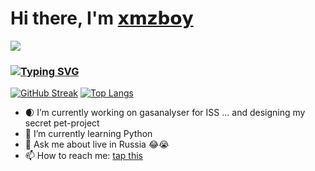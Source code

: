 # Hi there, I'm [𝘅𝗺𝘇𝗯𝗼𝘆](https://vk.com/id76852272)
![](https://github.com/blackcater/blackcater/raw/main/images/banner.gif) 
### [![Typing SVG](https://readme-typing-svg.herokuapp.com?color=%2336BCF7&lines=IT+student+from+St.+Petersburg)](https://git.io/typing-svg)

<!--[![trophy](https://github-profile-trophy.vercel.app/?username=xmzboy&theme=onedark)](https://github.com/ryo-ma/github-profile-trophy)
[![xmzboy's GitHub stats](https://github-readme-stats.vercel.app/api?username=xmzboy)](https://github.com/anuraghazra/github-readme-stats)-->

[![GitHub Streak](https://github-readme-streak-stats.herokuapp.com/?user=xmzboy)](https://git.io/streak-stats)
[![Top Langs](https://github-readme-stats.vercel.app/api/top-langs/?username=xmzboy&layout=compact)](https://github.com/anuraghazra/github-readme-stats)

- 🌒 I’m currently working on gasanalyser for ISS ... and designing my secret pet-project
- 🐍 I’m currently learning Python
- 💬 Ask me about live in Russia 😂😭
- 📫 How to reach me: [tap this](https://vk.com/id76852272)
